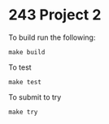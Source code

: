 243 Project 2
=============

To build run the following:
```
make build
```

To test
```
make test
```

To submit to try
```
make try
```
